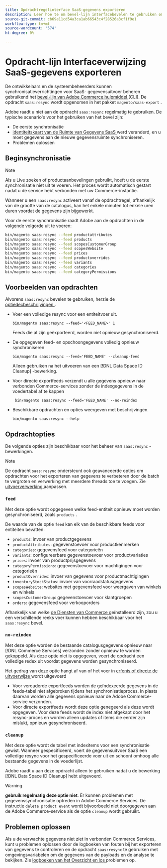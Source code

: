```yaml
---
title: Opdrachtregelinterface SaaS-gegevens exporteren
description: Leer hoe te om bevel-lijn interfacebevelen te gebruiken om voer en processen voor  [!DNL data export extension]  voor de diensten van Adobe Commerce te beheren SaaS.
source-git-commit: cb69e11cd54a3ca1ab66543c4f28526a3cf1f9e1
workflow-type: tm+mt
source-wordcount: '574'
ht-degree: 0%

---
```


# Opdracht-lijn Interfaceverwijzing SaaS-gegevens exporteren

De ontwikkelaars en de systeembeheerders kunnen synchronisatieverrichtingen voor SaaS- gegevensuitvoer beheren gebruikend het [ bevel-lijn van Adobe Commerce hulpmiddel ](https://experienceleague.adobe.com/en/docs/commerce-operations/configuration-guide/cli/config-cli) (CLI). De opdracht `saas:resync` wordt opgenomen in het pakket `magento/saas-export` .

Adobe raadt u niet aan de opdracht `saas:resync` regelmatig te gebruiken. De typische scenario&#39;s voor het gebruiken van het bevel zijn:

- De eerste synchronisatie
- [ identiteitskaart van de Ruimte van Gegevens SaaS ](https://experienceleague.adobe.com/en/docs/commerce-admin/config/services/saas) werd veranderd, en u moet gegevens aan de nieuwe gegevensruimte synchroniseren.
- Problemen oplossen

## Beginsynchronisatie

>[!NOTE]
>Als u Live zoeken of productaanbevelingen gebruikt, hoeft u de eerste synchronisatie niet uit te voeren. Het proces wordt automatisch gestart nadat u de service hebt verbonden met uw Commerce-instantie.

Wanneer u een `saas:resync` activeert vanaf de opdrachtregel, afhankelijk van de grootte van de catalogus, kan het enkele minuten tot enkele uren duren voordat de gegevens zijn bijgewerkt.

Voor de eerste synchronisatie raadt Adobe aan de opdrachten in de volgende volgorde uit te voeren:

```bash
bin/magento saas:resync --feed productattributes
bin/magento saas:resync --feed products
bin/magento saas:resync --feed scopesCustomerGroup
bin/magento saas:resync --feed scopesWebsite
bin/magento saas:resync --feed prices
bin/magento saas:resync --feed productoverrides
bin/magento saas:resync --feed variants
bin/magento saas:resync --feed categories
bin/magento saas:resync --feed categoryPermissions
```

## Voorbeelden van opdrachten

Alvorens `saas:resync` bevelen te gebruiken, herzie de [ optiedecbeschrijvingen ](#command-options).

- Voer een volledige resync voor een entiteitvoer uit.

  ```
  bin/magento saas:resync --feed='<FEED_NAME>' 1
  ```

  Feeds die al zijn geëxporteerd, worden niet opnieuw gesynchroniseerd.

- De opgegeven feed- en opschoongegevens volledig opnieuw synchroniseren

  ```
  bin/magento saas:resync --feed='FEED_NAME' --cleanup-feed
  ```

  Alleen gebruiken na het uitvoeren van een [!DNL Data Space ID Cleanup] -bewerking.

- Voor directe exportfeeds verzendt u alle gegevens opnieuw naar verbonden Commerce-services zonder de indexgegevens in de voedertabel af te kappen

  ```
   bin/magento saas:resync --feed='FEED_NAME' --no-reindex
  ```

- Beschikbare opdrachten en opties weergeven met beschrijvingen.

  ```
  bin/magento saas:resync --help
  ```

## Opdrachtopties

De volgende opties zijn beschikbaar voor het beheer van `saas:resync` -bewerkingen.

>[!NOTE]
>
>De opdracht `saas:resync` ondersteunt ook geavanceerde opties om opdrachten voor het exporteren van gegevens te verbeteren door de batch te vergroten en verwerking met meerdere threads toe te voegen. Zie [ uitvoerverwerking ](customize-export-processing.md) aanpassen.

### `feed`

Met deze optie wordt opgegeven welke feed-entiteit opnieuw moet worden gesynchroniseerd, zoals `products` .

De waarde van de optie `feed` kan elk van de beschikbare feeds voor entiteiten bevatten:

- `products`: invoer van productgegevens
- `productAttributes`: gegevenstoevoer voor productkenmerken
- `categories`: gegevensfeed voor categorieën
- `variants`: configureerbare gegevenstoevoer voor productvariaties
- `prices`: invoer van productprijsgegevens
- `categoryPermissions`: gegevenstoevoer voor machtigingen voor categorieën
- `productOverrides`: invoer van gegevens voor productmachtigingen
- `inventoryStockStatus`: invoer van voorraadstatusgegevens
- `scopesWebsite`: websites met gegevensfeed voor weergaven van winkels en winkels
- `scopesCustomerGroup`: gegevenstoevoer voor klantgroepen
- `orders`: gegevensfeed voor verkooporders

Afhankelijk van welke [ de Diensten van Commerce ](../landing/saas.md) geïnstalleerd zijn, zou u een verschillende reeks voer kunnen hebben beschikbaar voor het `saas:resync` bevel.

### `no-reindex`

Met deze optie worden de bestaande catalogusgegevens opnieuw naar [!DNL Commerce Services] verzonden zonder opnieuw te worden gekoppeld. Als deze optie niet is opgegeven, voert de opdracht een volledige redex uit voordat gegevens worden gesynchroniseerd.

Het gedrag van deze optie hangt af van of het voer in [ erfenis of directe de uitvoerwijze ](data-synchronization.md#synchronization-modes) wordt uitgevoerd

- Voor verouderde exportfeeds worden de geïndexeerde gegevens in de feeds-tabel niet afgebroken tijdens het synchronisatieproces. In plaats daarvan worden alle gegevens opnieuw naar de Adobe Commerce-service verzonden.
- Voor directe exportfeeds wordt deze optie genegeerd als deze wordt opgegeven. Voor deze feeds wordt de index niet afgekapt door het resync-proces en worden alleen updates of items die eerder zijn mislukt, opnieuw gesynchroniseerd.

### `cleanup`

Met deze optie wordt de tabel met indexitems voor een synchronisatie gewist. Wanneer gespecificeerd, voert de gegevensuitvoer SaaS een volledige resync voor het gespecificeerde voer uit en schoont omhoog alle bestaande gegevens in de voederlijst.

Adobe raadt u aan deze opdracht alleen te gebruiken nadat u de bewerking [!DNL Data Space ID Cleanup] hebt uitgevoerd.

>[!WARNING]
>
>**gebruik regelmatig deze optie niet**. Er kunnen problemen met gegevenssynchronisatie optreden in Adobe Commerce Services. De instructie `delete product event` wordt bijvoorbeeld niet doorgegeven aan de Adobe Commerce-service als de optie `cleanup` wordt gebruikt.

## Problemen oplossen

Als u de verwachte gegevens niet ziet in verbonden Commerce Services, kunt u problemen oplossen door de logboeken van fouten bij het exporteren van gegevens te controleren en de opdracht `saas:resync` te gebruiken met omgevingsvariabelen om de gegevens van de payloads en de analyse te bekijken. Zie [ logboeken van het Overzicht en los ](troubleshooting-logging.md) problemen op.
